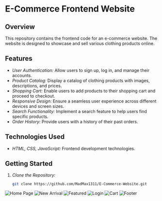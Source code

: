 # E-Commerce Frontend Website

## Overview

This repository contains the frontend code for an e-commerce website. The website is designed to showcase and sell various clothing products online.

## Features

- *User Authentication:* Allow users to sign up, log in, and manage their accounts.
- *Product Catalog:* Display a catalog of clothing products with images, descriptions, and prices.
- *Shopping Cart:* Enable users to add products to their shopping cart and proceed to checkout.
- *Responsive Design:* Ensure a seamless user experience across different devices and screen sizes.
- *Search Functionality:* Implement a search feature to help users find specific products.
- *Order History:* Provide users with a history of their past orders.

## Technologies Used

- *HTML, CSS, JavaScript:* Frontend development technologies.

## Getting Started

1. *Clone the Repository:*
   ```bash
   git clone https://github.com/MadMax1311/E-Commerce-Website.git

![Home Page](https://github.com/MadMax1311/E-Commerce-Website/assets/140179838/69f55205-5ae1-4fec-81ba-4bc71ea7e738)
![New Arrival ](https://github.com/MadMax1311/E-Commerce-Website/assets/140179838/e0ff0ce5-d1b8-4dd7-8cef-a86bb2312ef5)
![Featured](https://github.com/MadMax1311/E-Commerce-Website/assets/140179838/7132df96-c8cd-423e-bae4-3d4a338a18d1)
![Login ](https://github.com/MadMax1311/E-Commerce-Website/assets/140179838/13c74c9a-e6be-4f41-8ece-c77e87c8b9cb)
![Cart](https://github.com/MadMax1311/E-Commerce-Website/assets/140179838/3f1b5ed9-4b58-42e2-bd5d-f80530a9578c)
![Footer](https://github.com/MadMax1311/E-Commerce-Website/assets/140179838/b8c3b682-7313-49ab-a491-20dbc09e8fda)

